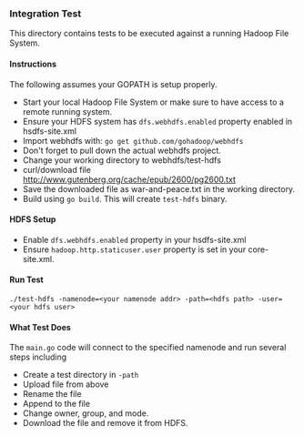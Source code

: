 ### Integration Test
This directory contains tests to be executed against a running Hadoop File System.

#### Instructions
The following assumes your GOPATH is setup properly.
* Start your local Hadoop File System or make sure to have access to a remote running system.
* Ensure your HDFS system has `dfs.webhdfs.enabled` property enabled in hsdfs-site.xml
* Import webhdfs with: `go get github.com/gohadoop/webhdfs`
* Don't forget to pull down the actual webhdfs project.
* Change your working directory to webhdfs/test-hdfs
* curl/download file http://www.gutenberg.org/cache/epub/2600/pg2600.txt
* Save the downloaded file as war-and-peace.txt in the working directory.
* Build using `go build`.  This will create `test-hdfs` binary.

#### HDFS Setup
* Enable `dfs.webhdfs.enabled` property in your hsdfs-site.xml 
* Ensure `hadoop.http.staticuser.user` property is set in your core-site.xml.

#### Run Test
`./test-hdfs -namenode=<your namenode addr> -path=<hdfs path> -user=<your hdfs user>`

#### What Test Does
The `main.go` code will connect to the specified namenode and run several steps including
* Create a test directory in `-path`
* Upload file from above
* Rename the file
* Append to the file
* Change owner, group, and mode.
* Download the file and remove it from HDFS.